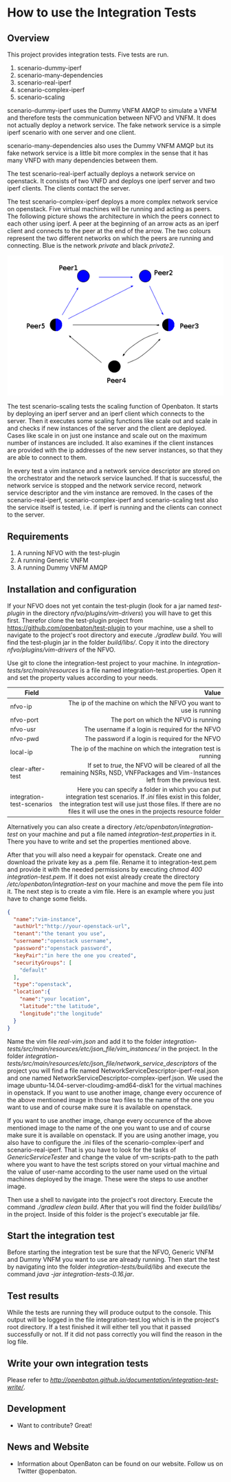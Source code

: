 # How to use the Integration Tests

## Overview

This project provides integration tests. 
Five tests are run.

1. scenario-dummy-iperf
2. scenario-many-dependencies
3. scenario-real-iperf
4. scenario-complex-iperf
5. scenario-scaling

scenario-dummy-iperf uses the Dummy VNFM AMQP to simulate a VNFM and therefore tests the communication between NFVO and VNFM. 
It does not actually deploy a network service. The fake network service is a simple iperf scenario with one server and one client. 

scenario-many-dependencies also uses the Dummy VNFM AMQP but its fake network service is a little bit more complex in the sense that it has many VNFD with many dependencies between them. 

The test scenario-real-iperf actually deploys a network service on openstack. 
It consists of two VNFD and deploys one iperf server and two iperf clients. The clients contact the server. 

The test scenario-complex-iperf deploys a more complex network service on openstack. 
Five virtual machines will be running and acting as peers. 
The following picture shows the architecture in which the peers connect to each other using iperf. 
A peer at the beginning of an arrow acts as an iperf client and connects to the peer at the end of the arrow. 
The two colours represent the two different networks on which the peers are running and connecting. 
Blue is the network *private* and black *private2*.

![Complex scenario][complex-iperf]

The test scenario-scaling tests the scaling function of Openbaton. 
It starts by deploying an iperf server and an iperf client which connects to the server. 
Then it executes some scaling functions like scale out and scale in and checks if new instances of the server and the client are deployed. Cases like scale in on just one instance and scale out on the maximum number of instances are included. 
It also examines if the client instances are provided with the ip addresses of the new server instances, so that they are able to connect to them. 

In every test a vim instance and a network service descriptor are stored on the orchestrator and the network service launched. 
If that is successful, the network service is stopped and the network service record, network service descriptor and the vim instance are removed. 
In the cases of the scenario-real-iperf, scenario-complex-iperf and scenario-scaling test also the service itself is tested, i.e. if iperf is running and the clients can connect to the server. 

## Requirements

1. A running NFVO with the test-plugin
2. A running Generic VNFM
3. A running Dummy VNFM AMQP

## Installation and configuration

If your NFVO does not yet contain the test-plugin (look for a jar named *test-plugin* in the directory *nfvo/plugins/vim-drivers*) you will have to get this first. Therefor clone the test-plugin project from https://github.com/openbaton/test-plugin to your machine, use a shell to navigate to the project's root directory and execute *./gradlew build*. You will find the test-plugin jar in the folder *build/libs/*. Copy it into the directory *nfvo/plugins/vim-drivers* of the NFVO. 

Use git to clone the integration-test project to your machine. 
In *integration-tests/src/main/resources* is a file named integration-test.properties. 
Open it and set the property values according to your needs. 

| Field          				| Value       																|
| -------------   				| -------------:																|
| nfvo-ip  					| The ip of the machine on which the NFVO you want to use is running |
| nfvo-port					| The port on which the NFVO is running |
| nfvo-usr					| The username if a login is required for the NFVO |
| nfvo-pwd                                      | The password if a login is required for the NFVO |
| local-ip					| The ip of the machine on which the integration test is running |
| clear-after-test          | If set to *true*, the NFVO will be cleared of all the remaining NSRs, NSD, VNFPackages and Vim-Instances left from the previous test. |
| integration-test-scenarios                    | Here you can specify a folder in which you can put integration test scenarios. If *.ini* files exist in this folder, the integration test will use just those files. If there are no files it will use the ones in the projects resource folder |

Alternatively you can also create a directory */etc/openbaton/integration-test* on your machine and put a file named *integration-test.properties* in it. There you have to write and set the properties mentioned above. 

After that you will also need a keypair for openstack. Create one and download the private key as a .pem file. 
Rename it to integration-test.pem and provide it with the needed permissions by executing *chmod 400 integration-test.pem*.
If it does not exist already create the directory */etc/openbaton/integration-test* on your machine and move the pem file into it. 
The next step is to create a vim file. 
Here is an example where you just have to change some fields. 
```json
{
  "name":"vim-instance",
  "authUrl":"http://your-openstack-url",
  "tenant":"the tenant you use",
  "username":"openstack username",
  "password":"openstack password",
  "keyPair":"in here the one you created",
  "securityGroups": [
    "default"
  ],
  "type":"openstack",
  "location":{
    "name":"your location",
    "latitude":"the latitude",
    "longitude":"the longitude"
  }
}
```

Name the vim file *real-vim.json* and add it to the folder *integration-tests/src/main/resources/etc/json_file/vim_instances/* in the project.
In the folder *integration-tests/src/main/resources/etc/json_file/network_service_descriptors* of the project you will find a file named NetworkServiceDescriptor-iperf-real.json and one named NetworkServiceDescriptor-complex-iperf.json. 
We used the image ubuntu-14.04-server-cloudimg-amd64-disk1 for the virtual machines in openstack. 
If you want to use another image, change every occurence of the above mentioned image in those two files to the name of the one you want to use and of course make sure it is available on openstack. 

If you want to use another image, change every occurence of the above mentioned image to the name of the one you want to use and of course make sure it is available on openstack. 
If you are using another image, you also have to configure the .ini files of the scenario-complex-iperf and scenario-real-iperf. 
That is you have to look for the tasks of *GenericServiceTester* and change the value of vm-scripts-path to the path where you want to have the test scripts stored on your virtual machine and the value of user-name according to the user name used on the virtual machines deployed by the image. These were the steps to use another image. 

Then use a shell to navigate into the project's root directory. 
Execute the command *./gradlew clean build*.
After that you will find the folder *build/libs/* in the project. Inside of this folder is the project's executable jar file. 

## Start the integration test

Before starting the integration test be sure that the NFVO, Generic VNFM and Dummy VNFM you want to use are already running. 
Then start the test by navigating into the folder *integration-tests/build/libs* and execute the command *java -jar integration-tests-0.16.jar*.

## Test results

While the tests are running they will produce output to the console. This output will be logged in the file integration-test.log which is in the project's root directory. 
If a test finished it will either tell you that it passed successfully or not. 
If it did not pass correctly you will find the reason in the log file. 

## Write your own integration tests
Please refer to *http://openbaton.github.io/documentation/integration-test-write/*.

## Development

* Want to contribute? Great!

## News and Website

* Information about OpenBaton can be found on our website. Follow us on Twitter @openbaton.

<!---
References
-->

[complex-iperf]:complex-iperf.png
